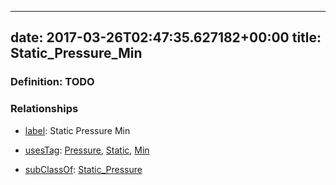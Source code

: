 
---
date: 2017-03-26T02:47:35.627182+00:00
title: Static_Pressure_Min
---
### Definition: TODO

### Relationships

* [label](http://www.w3.org/2000/01/rdf-schema#label): Static Pressure Min

* [usesTag](https://brickschema.org/schema/1.0/BrickFrame#usesTag): [Pressure](https://brickschema.org/schema/1.0/BrickTag#Pressure), [Static](https://brickschema.org/schema/1.0/BrickTag#Static), [Min](https://brickschema.org/schema/1.0/BrickTag#Min)

* [subClassOf](http://www.w3.org/2000/01/rdf-schema#subClassOf): [Static_Pressure](https://brickschema.org/schema/1.0/Brick#Static_Pressure)
